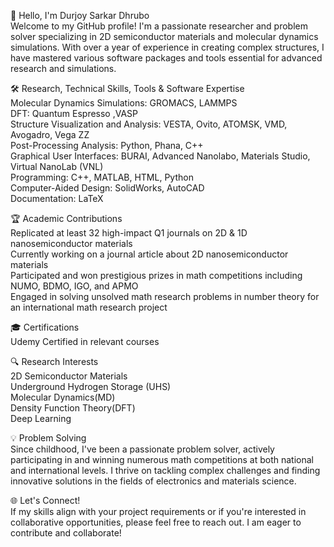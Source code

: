 👋 Hello, I'm Durjoy Sarkar Dhrubo <br>
Welcome to my GitHub profile! I'm a passionate researcher and problem solver specializing in 2D semiconductor materials and molecular dynamics simulations. With over a year of experience in creating complex structures, I have mastered various software packages and tools essential for advanced research and simulations. <br>

🛠️ Research, Technical Skills, Tools & Software Expertise<br>
Molecular Dynamics Simulations: GROMACS, LAMMPS <br>
DFT: Quantum Espresso ,VASP  <br> 
Structure Visualization and Analysis: VESTA, Ovito, ATOMSK, VMD, Avogadro, Vega ZZ<br>
Post-Processing Analysis: Python, Phana, C++<br>
Graphical User Interfaces: BURAI, Advanced Nanolabo, Materials Studio, Virtual NanoLab (VNL)<br>
Programming: C++, MATLAB, HTML, Python<br>
Computer-Aided Design: SolidWorks, AutoCAD<br>
Documentation: LaTeX<br>

🏆 Academic Contributions<br>
Replicated at least 32 high-impact Q1 journals on 2D & 1D nanosemiconductor materials<br>
Currently working on a journal article about 2D nanosemiconductor materials<br>
Participated and won prestigious prizes in math competitions including NUMO, BDMO, IGO, and APMO<br>
Engaged in solving unsolved math research problems in number theory for an international math research project<br>

🎓 Certifications<br>
Udemy Certified in relevant courses<br>

🔍 Research Interests<br>
2D Semiconductor Materials<br>
Underground Hydrogen Storage (UHS) <br>
Molecular Dynamics(MD)<br>
Density Function Theory(DFT) <br>
Deep Learning

💡 Problem Solving<br>
Since childhood, I've been a passionate problem solver, actively participating in and winning numerous math competitions at both national and international levels. I thrive on tackling complex challenges and finding innovative solutions in the fields of electronics and materials science.<br>

🌐 Let's Connect!<br>
If my skills align with your project requirements or if you're interested in collaborative opportunities, please feel free to reach out. I am eager to contribute and collaborate!<br>

